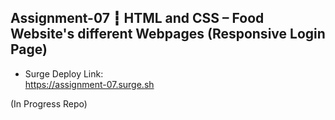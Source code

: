 ## Assignment-07 ┇ HTML and CSS – Food Website's different Webpages (Responsive Login Page)
- Surge Deploy Link: </br>
https://assignment-07.surge.sh

(In Progress Repo)
